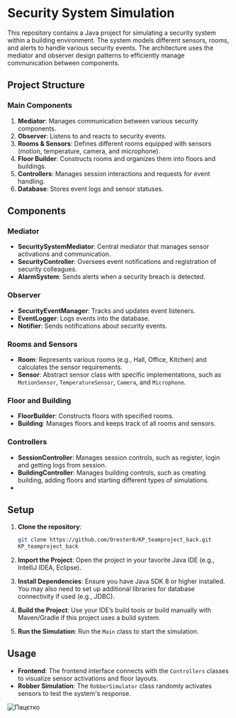 

# Security System Simulation

This repository contains a Java project for simulating a security system within a building environment. 
The system models different sensors, rooms, and alerts to handle various security events. 
The architecture uses the mediator and observer design patterns to efficiently manage communication between components.

## Project Structure

### Main Components
1. **Mediator**: Manages communication between various security components.
2. **Observer**: Listens to and reacts to security events.
3. **Rooms & Sensors**: Defines different rooms equipped with sensors (motion, temperature, camera, and microphone).
4. **Floor Builder**: Constructs rooms and organizes them into floors and buildings.
5. **Controllers**: Manages session interactions and requests for event handling.
6. **Database**: Stores event logs and sensor statuses.


## Components

### Mediator
- **SecuritySystemMediator**: Central mediator that manages sensor activations and communication.
- **SecurityController**: Oversees event notifications and registration of security colleagues.
- **AlarmSystem**: Sends alerts when a security breach is detected.

### Observer
- **SecurityEventManager**: Tracks and updates event listeners.
- **EventLogger**: Logs events into the database.
- **Notifier**: Sends notifications about security events.

### Rooms and Sensors
- **Room**: Represents various rooms (e.g., Hall, Office, Kitchen) and calculates the sensor requirements.
- **Sensor**: Abstract sensor class with specific implementations, such as `MotionSensor`, `TemperatureSensor`, `Camera`, and `Microphone`.

### Floor and Building
- **FloorBuilder**: Constructs floors with specified rooms.
- **Building**: Manages floors and keeps track of all rooms and sensors.

### Controllers
- **SessionController**: Manages session controls, such as register, login and getting logs from session.
- **BuildingController**: Manages building controls, such as creating building, adding floors and starting different types of simulations.
- 
## Setup

1. **Clone the repository**:
    ```bash
    git clone https://github.com/Orester0/KP_teamproject_back.git
    KP_teamproject_back
    ```

2. **Import the Project**:
   Open the project in your favorite Java IDE (e.g., IntelliJ IDEA, Eclipse).

3. **Install Dependencies**:
   Ensure you have Java SDK 8 or higher installed. You may also need to set up additional libraries for database connectivity if used (e.g., JDBC).

4. **Build the Project**:
   Use your IDE’s build tools or build manually with Maven/Gradle if this project uses a build system.

5. **Run the Simulation**:
   Run the `Main` class to start the simulation.

## Usage

- **Frontend**: The frontend interface connects with the `Controllers` classes to visualize sensor activations and floor layouts.
- **Robber Simulation**: The `RobberSimulator` class randomly activates sensors to test the system's response.


![Пацєтко](https://static26.tgcnt.ru/posts/_0/03/03c49d854573fcb43320964f39b7e047.jpg)
